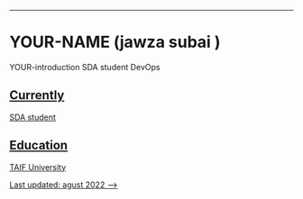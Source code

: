 ---
# YOUR-NAME  (jawza subai  )
YOUR-introduction
SDA student DevOps

<a href="jawza3.2005@gmail.com">



## Currently
SDA student 




## Education

TAIF University


Last updated: agust 2022 -->

